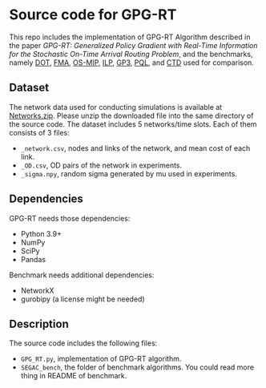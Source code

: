 # Source code for GPG-RT
This repo includes the implementation of GPG-RT Algorithm described in the paper *GPG-RT: Generalized Policy Gradient with Real-Time Information for the Stochastic On-Time Arrival Routing Problem*, and the benchmarks, namely [DOT](https://www.sciencedirect.com/science/article/pii/S0191261520303271), [FMA](https://ieeexplore.ieee.org/abstract/document/9832008), [OS-MIP](https://www.sciencedirect.com/science/article/pii/S0191261515301429), [ILP](https://ieeexplore.ieee.org/document/8543229), [GP3](https://ieeexplore.ieee.org/abstract/document/9522098), [PQL](https://ieeexplore.ieee.org/abstract/document/8952783), and [CTD](https://ieeexplore.ieee.org/abstract/document/9497787/) used for comparison.

## Dataset
The network data used for conducting simulations is available at [Networks.zip](https://drive.google.com/file/d/1avgd6umcjqQKVis6C7U5ba7hYkA4S2_V/view?usp=sharing). Please unzip the downloaded file into the same directory of the source code.
The dataset includes 5 networks/time slots. Each of them consists of 3 files:

- `_network.csv`, nodes and links of the network, and mean cost of each link.
- `_OD.csv`, OD pairs of the network in experiments.
- `_sigma.npy`, random sigma generated by mu used in experiments.

## Dependencies
GPG-RT needs those dependencies:

- Python 3.9+
- NumPy
- SciPy
- Pandas

Benchmark needs additional dependencies:

- NetworkX
- gurobipy (a license might be needed)

## Description
The source code includes the following files:
- `GPG_RT.py`, implementation of GPG-RT algorithm.
- `SEGAC_bench`, the folder of benchmark algorithms. You could read more thing in README of benchmark.